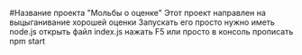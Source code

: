 #Название проекта "Мольбы о оценке"
Этот проект направлен на выцыганивание хорошей оценки
Запускать его просто нужно иметь node.js открыть файл index.js нажать F5 или просто в консоль прописать npm start
